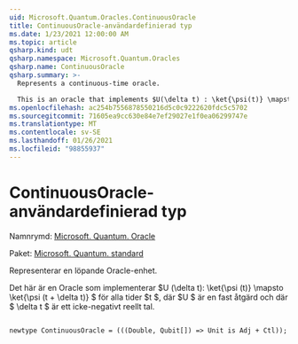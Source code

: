 ```yaml
---
uid: Microsoft.Quantum.Oracles.ContinuousOracle
title: ContinuousOracle-användardefinierad typ
ms.date: 1/23/2021 12:00:00 AM
ms.topic: article
qsharp.kind: udt
qsharp.namespace: Microsoft.Quantum.Oracles
qsharp.name: ContinuousOracle
qsharp.summary: >-
  Represents a continuous-time oracle.

  This is an oracle that implements $U(\delta t) : \ket{\psi(t)} \mapsto \ket{\psi(t + \delta t)}$ for all times $t$, where $U$ is a fixed operation, and where $\delta t$ is a non-negative real number.
ms.openlocfilehash: ac254b7556878550216d5c0c9222620fdc5c5702
ms.sourcegitcommit: 71605ea9cc630e84e7ef29027e1f0ea06299747e
ms.translationtype: MT
ms.contentlocale: sv-SE
ms.lasthandoff: 01/26/2021
ms.locfileid: "98855937"
---
```

# <a name="continuousoracle-user-defined-type"></a>ContinuousOracle-användardefinierad typ

Namnrymd: [Microsoft. Quantum. Oracle](xref:Microsoft.Quantum.Oracles)

Paket: [Microsoft. Quantum. standard](https://nuget.org/packages/Microsoft.Quantum.Standard)


Representerar en löpande Oracle-enhet.

Det här är en Oracle som implementerar $U (\delta t): \ket{\psi (t)} \mapsto \ket{\psi (t + \delta t)} $ för alla tider $t $, där $U $ är en fast åtgärd och där $ \delta t $ är ett icke-negativt reellt tal.

```qsharp

newtype ContinuousOracle = (((Double, Qubit[]) => Unit is Adj + Ctl));
```

